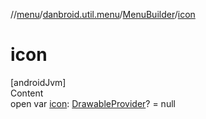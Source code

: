 //[menu](../../../index.md)/[danbroid.util.menu](../index.md)/[MenuBuilder](index.md)/[icon](icon.md)



# icon  
[androidJvm]  
Content  
open var [icon](icon.md): [DrawableProvider](../index.md#%5Bdanbroid.util.menu%2FDrawableProvider%2F%2F%2FPointingToDeclaration%2F%5D%2FClasslikes%2F-1984953034)? = null  



